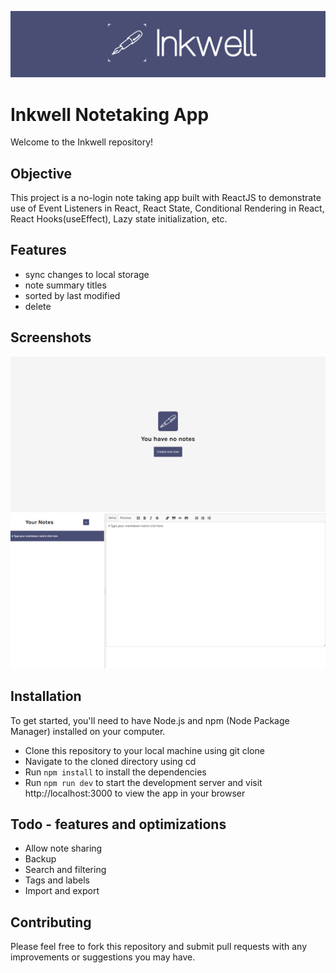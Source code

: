 ![Readme Banner](readme_assets/readme_banner.png)

# Inkwell Notetaking App 
Welcome to the Inkwell repository! 

## Objective
This project is a no-login note taking app built with ReactJS to demonstrate use of Event Listeners in React, React State, Conditional Rendering in React, React Hooks(useEffect), Lazy state initialization, etc.

## Features
- sync changes to local storage
- note summary titles
- sorted by last modified
- delete

## Screenshots
![Initial view](readme_assets/initial_view.jpg)
![Created note view](readme_assets/note_view.jpg)

## Installation
To get started, you'll need to have Node.js and npm (Node Package Manager) installed on your computer.

- Clone this repository to your local machine using git clone  
- Navigate to the cloned directory using cd 
- Run ```npm install``` to install the dependencies
- Run ```npm run dev``` to start the development server and visit http://localhost:3000 to view the app in your browser

## Todo - features and optimizations
- Allow note sharing
- Backup
- Search and filtering
- Tags and labels
- Import and export 
    
## Contributing
Please feel free to fork this repository and submit pull requests with any improvements or suggestions you may have.
